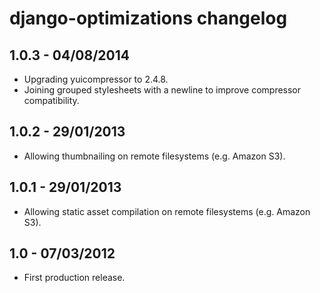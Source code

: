 django-optimizations changelog
==============================


1.0.3 - 04/08/2014
------------------

* Upgrading yuicompressor to 2.4.8.
* Joining grouped stylesheets with a newline to improve compressor compatibility.


1.0.2 - 29/01/2013
------------------

* Allowing thumbnailing on remote filesystems (e.g. Amazon S3).


1.0.1 - 29/01/2013
------------------

* Allowing static asset compilation on remote filesystems (e.g. Amazon S3).
     
     
1.0 - 07/03/2012
------------------

* First production release.